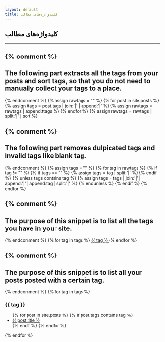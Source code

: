```yaml
---
layout: default
title: کلیدواژه‌های مطالب
---
```


<div class="main-content">
    <article class="module color-3">
            <h1>کلیدواژه‌های مطالب</h1>
            <hr>

{% comment %}
=======================
The following part extracts all the tags from your posts and sort tags, so that you do not need to manually collect your tags to a place.
=======================
{% endcomment %}
{% assign rawtags = "" %}
{% for post in site.posts %}
	{% assign ttags = post.tags | join:'|' | append:'|' %}
	{% assign rawtags = rawtags | append:ttags %}
{% endfor %}
{% assign rawtags = rawtags | split:'|' | sort %}

{% comment %}
=======================
The following part removes dulpicated tags and invalid tags like blank tag.
=======================
{% endcomment %}
{% assign tags = "" %}
{% for tag in rawtags %}
	{% if tag != "" %}
		{% if tags == "" %}
			{% assign tags = tag | split:'|' %}
		{% endif %}
		{% unless tags contains tag %}
			{% assign tags = tags | join:'|' | append:'|' | append:tag | split:'|' %}
		{% endunless %}
	{% endif %}
{% endfor %}


{% comment %}
=======================
The purpose of this snippet is to list all the tags you have in your site.
=======================
{% endcomment %}
{% for tag in tags %}
	<a href="#{{ tag | slugify }}"> {{ tag }} </a>
{% endfor %}
	    
	    
	    
{% comment %}
=======================
The purpose of this snippet is to list all your posts posted with a certain tag.
=======================
{% endcomment %}
{% for tag in tags %}
	<h3 id="{{ tag | slugify }}">{{ tag }}</h3>
	<ul>
	 {% for post in site.posts %}
		 {% if post.tags contains tag %}
		 <li>
		 <a href="{{ post.url }}">
		 {{ post.title }}
		 </a>
		 </li>
		 {% endif %}
	 {% endfor %}
	</ul>
{% endfor %}
    </article>
</div>
